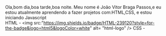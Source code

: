 Ola,bom dia,boa tarde,boa noite. Meu nome é João Vitor Braga Passos,e eu estou atualmente aprendendo a fazer projetos com:HTML,CSS, e estou iniciando Javascript
<br>
HTML - <img src:"https://img.shields.io/badge/HTML-239120?style=for-the-badge&logo=html5&logoColor=white" alt= "html-logo" />
CSS -
